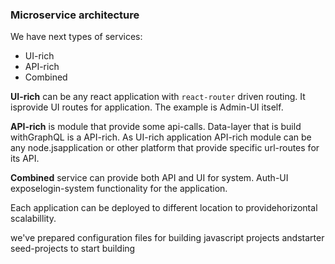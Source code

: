 ### Microservice architecture

We have next types of services:

* UI-rich
* API-rich
* Combined

**UI-rich** can be any react application with `react-router` driven routing. It isprovide UI routes for application. The example is Admin-UI itself.

**API-rich** is module that provide some api-calls. Data-layer that is build withGraphQL is a API-rich. As UI-rich application API-rich module can be any node.jsapplication or other platform that provide specific url-routes for its API.

**Combined** service can provide both API and UI for system. Auth-UI exposelogin-system functionality for the application.

Each application can be deployed to different location to providehorizontal scalabillity.

we've prepared configuration files for building javascript projects andstarter seed-projects to start building


